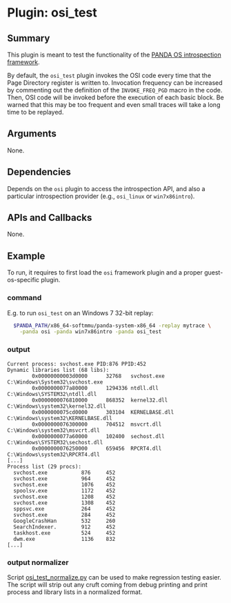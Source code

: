 Plugin: osi\_test
========================

Summary
------------------------
This plugin is meant to test the functionality of the [PANDA OS introspection framework][osi].

By default, the `osi_test` plugin invokes the OSI code every time that the Page
Directory register is written to.
Invocation frequency can be increased by commenting out the definition of the
`INVOKE_FREQ_PGD` macro in the code. Then, OSI code will be invoked before the
execution of each basic block. Be warned that this may be too frequent and even
small traces will take a long time to be replayed.

Arguments
------------------------
None.

Dependencies
------------------------
Depends on the `osi` plugin to access the introspection API, and also a
particular introspection provider (e.g., `osi_linux` or `win7x86intro`).

APIs and Callbacks
------------------------
None.

Example
------------------------
To run, it requires to first load the `osi` framework plugin and a proper
guest-os-specific plugin.

### command
E.g. to run `osi_test` on an Windows 7 32-bit replay:

```sh
  $PANDA_PATH/x86_64-softmmu/panda-system-x86_64 -replay mytrace \
    -panda osi -panda win7x86intro -panda osi_test
```

### output

    Current process: svchost.exe PID:876 PPID:452
    Dynamic libraries list (68 libs):
            0x00000000003d0000      32768   svchost.exe              C:\Windows\System32\svchost.exe
            0x0000000077a80000      1294336 ntdll.dll                C:\Windows\SYSTEM32\ntdll.dll
            0x0000000076810000      868352  kernel32.dll             C:\Windows\system32\kernel32.dll
            0x0000000075cd0000      303104  KERNELBASE.dll           C:\Windows\system32\KERNELBASE.dll
            0x0000000076300000      704512  msvcrt.dll               C:\Windows\system32\msvcrt.dll
            0x0000000077a60000      102400  sechost.dll              C:\Windows\SYSTEM32\sechost.dll
            0x0000000076250000      659456  RPCRT4.dll               C:\Windows\system32\RPCRT4.dll
    [...]
    Process list (29 procs):
      svchost.exe           876     452
      svchost.exe           964     452
      svchost.exe           1076    452
      spoolsv.exe           1172    452
      svchost.exe           1208    452
      svchost.exe           1308    452
      sppsvc.exe            264     452
      svchost.exe           284     452
      GoogleCrashHan        532     260
      SearchIndexer.        912     452
      taskhost.exe          524     452
      dwm.exe               1136    832
    [...]

### output normalizer
Script [osi_test_normalize.py][osi_test_normalize] can be used to make
regression testing easier. The script will strip out any cruft coming from
debug printing and print process and library lists in a normalized format.

[osi]: ../osi
[osi_test_normalize]: osi_test_normalize.py


